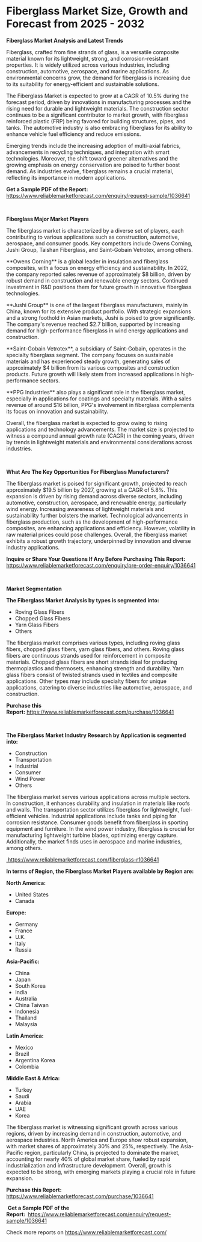 <p><h1>Fiberglass Market Size, Growth and Forecast from 2025 - 2032</h1></p><p><strong>Fiberglass Market Analysis and Latest Trends</strong></p>
<p><p>Fiberglass, crafted from fine strands of glass, is a versatile composite material known for its lightweight, strong, and corrosion-resistant properties. It is widely utilized across various industries, including construction, automotive, aerospace, and marine applications. As environmental concerns grow, the demand for fiberglass is increasing due to its suitability for energy-efficient and sustainable solutions.</p><p>The Fiberglass Market is expected to grow at a CAGR of 10.5% during the forecast period, driven by innovations in manufacturing processes and the rising need for durable and lightweight materials. The construction sector continues to be a significant contributor to market growth, with fiberglass reinforced plastic (FRP) being favored for building structures, pipes, and tanks. The automotive industry is also embracing fiberglass for its ability to enhance vehicle fuel efficiency and reduce emissions.</p><p>Emerging trends include the increasing adoption of multi-axial fabrics, advancements in recycling techniques, and integration with smart technologies. Moreover, the shift toward greener alternatives and the growing emphasis on energy conservation are poised to further boost demand. As industries evolve, fiberglass remains a crucial material, reflecting its importance in modern applications.</p></p>
<p><strong>Get a Sample PDF of the Report:&nbsp;</strong> <a href="https://www.reliablemarketforecast.com/enquiry/request-sample/1036641?utm_campaign=2288&utm_medium=2&utm_source=Github&utm_content=ia&utm_term=02042025&utm_id=fiberglass">https://www.reliablemarketforecast.com/enquiry/request-sample/1036641</a></p>
<p>&nbsp;</p>
<p><strong>Fiberglass Major Market Players</strong></p>
<p><p>The fiberglass market is characterized by a diverse set of players, each contributing to various applications such as construction, automotive, aerospace, and consumer goods. Key competitors include Owens Corning, Jushi Group, Taishan Fiberglass, and Saint-Gobain Vetrotex, among others.</p><p>**Owens Corning** is a global leader in insulation and fiberglass composites, with a focus on energy efficiency and sustainability. In 2022, the company reported sales revenue of approximately $8 billion, driven by robust demand in construction and renewable energy sectors. Continued investment in R&D positions them for future growth in innovative fiberglass technologies.</p><p>**Jushi Group** is one of the largest fiberglass manufacturers, mainly in China, known for its extensive product portfolio. With strategic expansions and a strong foothold in Asian markets, Jushi is poised to grow significantly. The company's revenue reached $2.7 billion, supported by increasing demand for high-performance fiberglass in wind energy applications and construction.</p><p>**Saint-Gobain Vetrotex**, a subsidiary of Saint-Gobain, operates in the specialty fiberglass segment. The company focuses on sustainable materials and has experienced steady growth, generating sales of approximately $4 billion from its various composites and construction products. Future growth will likely stem from increased applications in high-performance sectors.</p><p>**PPG Industries** also plays a significant role in the fiberglass market, especially in applications for coatings and specialty materials. With a sales revenue of around $16 billion, PPG's involvement in fiberglass complements its focus on innovation and sustainability.</p><p>Overall, the fiberglass market is expected to grow owing to rising applications and technology advancements. The market size is projected to witness a compound annual growth rate (CAGR) in the coming years, driven by trends in lightweight materials and environmental considerations across industries.</p></p>
<p>&nbsp;</p>
<p><strong>What Are The Key Opportunities For Fiberglass Manufacturers?</strong></p>
<p><p>The fiberglass market is poised for significant growth, projected to reach approximately $19.5 billion by 2027, growing at a CAGR of 5.8%. This expansion is driven by rising demand across diverse sectors, including automotive, construction, aerospace, and renewable energy, particularly wind energy. Increasing awareness of lightweight materials and sustainability further bolsters the market. Technological advancements in fiberglass production, such as the development of high-performance composites, are enhancing applications and efficiency. However, volatility in raw material prices could pose challenges. Overall, the fiberglass market exhibits a robust growth trajectory, underpinned by innovation and diverse industry applications.</p></p>
<p><strong>Inquire or Share Your Questions If Any Before Purchasing This Report:</strong> <a href="https://www.reliablemarketforecast.com/enquiry/pre-order-enquiry/1036641?utm_campaign=2288&utm_medium=2&utm_source=Github&utm_content=ia&utm_term=02042025&utm_id=fiberglass">https://www.reliablemarketforecast.com/enquiry/pre-order-enquiry/1036641</a></p>
<p>&nbsp;</p>
<p><strong>Market Segmentation</strong></p>
<p><strong>The Fiberglass Market Analysis by types is segmented into:</strong></p>
<p><ul><li>Roving Glass Fibers</li><li>Chopped Glass Fibers</li><li>Yarn Glass Fibers</li><li>Others</li></ul></p>
<p><p>The fiberglass market comprises various types, including roving glass fibers, chopped glass fibers, yarn glass fibers, and others. Roving glass fibers are continuous strands used for reinforcement in composite materials. Chopped glass fibers are short strands ideal for producing thermoplastics and thermosets, enhancing strength and durability. Yarn glass fibers consist of twisted strands used in textiles and composite applications. Other types may include specialty fibers for unique applications, catering to diverse industries like automotive, aerospace, and construction.</p></p>
<p><strong>Purchase this Report:&nbsp;</strong><a href="https://www.reliablemarketforecast.com/purchase/1036641?utm_campaign=2288&utm_medium=2&utm_source=Github&utm_content=ia&utm_term=02042025&utm_id=fiberglass">https://www.reliablemarketforecast.com/purchase/1036641</a></p>
<p>&nbsp;</p>
<p><strong>The Fiberglass Market Industry Research by Application is segmented into:</strong></p>
<p><ul><li>Construction</li><li>Transportation</li><li>Industrial</li><li>Consumer</li><li>Wind Power</li><li>Others</li></ul></p>
<p><p>The fiberglass market serves various applications across multiple sectors. In construction, it enhances durability and insulation in materials like roofs and walls. The transportation sector utilizes fiberglass for lightweight, fuel-efficient vehicles. Industrial applications include tanks and piping for corrosion resistance. Consumer goods benefit from fiberglass in sporting equipment and furniture. In the wind power industry, fiberglass is crucial for manufacturing lightweight turbine blades, optimizing energy capture. Additionally, the market finds uses in aerospace and marine industries, among others.</p></p>
<p><a href="https://www.reliablemarketforecast.com/fiberglass-r1036641?utm_campaign=2288&utm_medium=2&utm_source=Github&utm_content=ia&utm_term=02042025&utm_id=fiberglass">&nbsp;https://www.reliablemarketforecast.com/fiberglass-r1036641</a></p>
<p><strong>In terms of Region, the Fiberglass Market Players available by Region are:</strong></p>
<p>
    <p> <strong> North America: </strong>
        <ul>
            <li>United States</li>
            <li>Canada</li>
        </ul>
        </p> 
    <p> <strong> Europe: </strong>
        <ul>
            <li>Germany</li>
            <li>France</li>
            <li>U.K.</li>
            <li>Italy</li>
            <li>Russia</li>
        </ul>
        </p> 
    <p> <strong> Asia-Pacific: </strong>
        <ul>
            <li>China</li>
            <li>Japan</li>
            <li>South Korea</li>
            <li>India</li>
            <li>Australia</li>
            <li>China Taiwan</li>
            <li>Indonesia</li>
            <li>Thailand</li>
            <li>Malaysia</li>
        </ul>
        </p> 
    <p> <strong> Latin America: </strong>
        <ul>
            <li>Mexico</li>
            <li>Brazil</li>
            <li>Argentina Korea</li>
            <li>Colombia</li>
        </ul>
        </p> 
    <p> <strong> Middle East & Africa: </strong>
        <ul>
            <li>Turkey</li>
            <li>Saudi</li>
            <li>Arabia</li>
            <li>UAE</li>
            <li>Korea</li>
        </ul>
    </p>
    </p>
<p><p>The fiberglass market is witnessing significant growth across various regions, driven by increasing demand in construction, automotive, and aerospace industries. North America and Europe show robust expansion, with market shares of approximately 30% and 25%, respectively. The Asia-Pacific region, particularly China, is projected to dominate the market, accounting for nearly 40% of global market share, fueled by rapid industrialization and infrastructure development. Overall, growth is expected to be strong, with emerging markets playing a crucial role in future expansion.</p></p>
<p><strong>Purchase this Report: </strong><a href="https://www.reliablemarketforecast.com/purchase/1036641?utm_campaign=2288&utm_medium=2&utm_source=Github&utm_content=ia&utm_term=02042025&utm_id=fiberglass">https://www.reliablemarketforecast.com/purchase/1036641</a></p>
<p>&nbsp;<strong>Get a Sample PDF of the Report:&nbsp;&nbsp;</strong><a href="https://www.reliablemarketforecast.com/enquiry/request-sample/1036641?utm_campaign=2288&utm_medium=2&utm_source=Github&utm_content=ia&utm_term=02042025&utm_id=fiberglass">https://www.reliablemarketforecast.com/enquiry/request-sample/1036641</a></p>
<p><strong></strong></p>
<p>Check more reports on <a href="https://www.reliablemarketforecast.com/?utm_campaign=2288&utm_medium=2&utm_source=Github&utm_content=ia&utm_term=02042025&utm_id=fiberglass">https://www.reliablemarketforecast.com/</a></p>